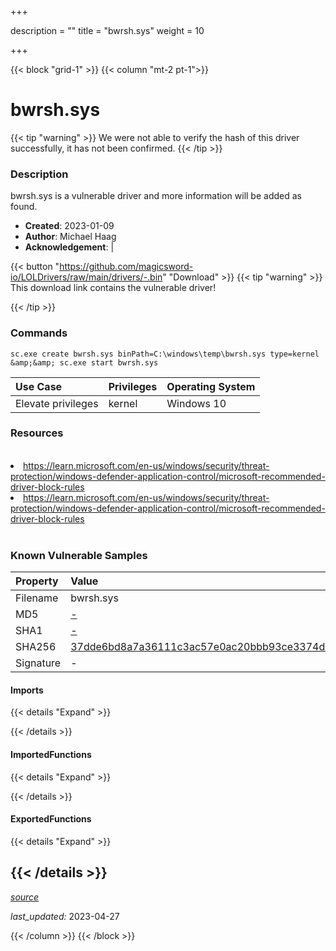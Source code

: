 +++

description = ""
title = "bwrsh.sys"
weight = 10

+++


{{< block "grid-1" >}}
{{< column "mt-2 pt-1">}}


# bwrsh.sys 


{{< tip "warning" >}}
We were not able to verify the hash of this driver successfully, it has not been confirmed.
{{< /tip >}}


### Description

bwrsh.sys is a vulnerable driver and more information will be added as found.

- **Created**: 2023-01-09
- **Author**: Michael Haag
- **Acknowledgement**:  | [](https://twitter.com/)

{{< button "https://github.com/magicsword-io/LOLDrivers/raw/main/drivers/-.bin" "Download" >}}
{{< tip "warning" >}}
This download link contains the vulnerable driver!

{{< /tip >}}

### Commands

```
sc.exe create bwrsh.sys binPath=C:\windows\temp\bwrsh.sys type=kernel &amp;&amp; sc.exe start bwrsh.sys
```

| Use Case | Privileges | Operating System | 
|:---- | ---- | ---- |
| Elevate privileges | kernel | Windows 10 |

### Resources
<br>
<li><a href=" https://learn.microsoft.com/en-us/windows/security/threat-protection/windows-defender-application-control/microsoft-recommended-driver-block-rules"> https://learn.microsoft.com/en-us/windows/security/threat-protection/windows-defender-application-control/microsoft-recommended-driver-block-rules</a></li>
<li><a href="https://learn.microsoft.com/en-us/windows/security/threat-protection/windows-defender-application-control/microsoft-recommended-driver-block-rules">https://learn.microsoft.com/en-us/windows/security/threat-protection/windows-defender-application-control/microsoft-recommended-driver-block-rules</a></li>
<br>

### Known Vulnerable Samples

| Property           | Value |
|:-------------------|:------|
| Filename           | bwrsh.sys |
| MD5                | [-](https://www.virustotal.com/gui/file/-) |
| SHA1               | [-](https://www.virustotal.com/gui/file/-) |
| SHA256             | [37dde6bd8a7a36111c3ac57e0ac20bbb93ce3374d0852bcacc9a2c8c8c30079e](https://www.virustotal.com/gui/file/37dde6bd8a7a36111c3ac57e0ac20bbb93ce3374d0852bcacc9a2c8c8c30079e) |
| Signature         | -   |


#### Imports
{{< details "Expand" >}}

{{< /details >}}
#### ImportedFunctions
{{< details "Expand" >}}

{{< /details >}}
#### ExportedFunctions
{{< details "Expand" >}}

{{< /details >}}
-----



[*source*](https://github.com/magicsword-io/LOLDrivers/tree/main/yaml/bwrsh.yaml)

*last_updated:* 2023-04-27








{{< /column >}}
{{< /block >}}
